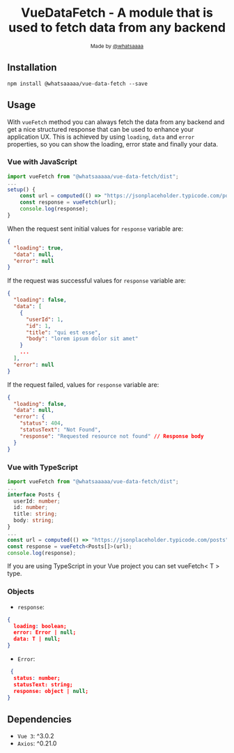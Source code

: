 <h1 align="center">VueDataFetch - A module that is used to fetch data from any backend</h1>

<p align="center">
  <sub>Made by <a href="https://github.com/whatsaaaa">@whatsaaaa</a>
</p>

## Installation

```ssh
npm install @whatsaaaaa/vue-data-fetch --save
```

## Usage

With `vueFetch` method you can always fetch the data from any backend and get a nice structured response that can be used to enhance your application UX. This is achieved by using `loading`, `data` and `error` properties, so you can show the loading, error state and finally your data.

### Vue with JavaScript

```javascript
import vueFetch from "@whatsaaaaa/vue-data-fetch/dist";
...
setup() {
    const url = computed(() => "https://jsonplaceholder.typicode.com/posts");
    const response = vueFetch(url);
    console.log(response);
}
```

When the request sent initial values for `response` variable are:

```json
{
  "loading": true,
  "data": null,
  "error": null
}
```

If the request was successful values for `response` variable are:

```json
{
  "loading": false,
  "data": [
    {
      "userId": 1,
      "id": 1,
      "title": "qui est esse",
      "body": "lorem ipsum dolor sit amet"
    }
    ...
  ],
  "error": null
}
```

If the request failed, values for `response` variable are:

```json
{
  "loading": false,
  "data": null,
  "error": {
    "status": 404,
    "statusText": "Not Found",
    "response": "Requested resource not found" // Response body
  }
}
```

### Vue with TypeScript

```typescript
import vueFetch from "@whatsaaaaa/vue-data-fetch/dist";
...
interface Posts {
  userId: number;
  id: number;
  title: string;
  body: string;
}
...
const url = computed(() => "https://jsonplaceholder.typicode.com/posts");
const response = vueFetch<Posts[]>(url);
console.log(response);
```

If you are using TypeScript in your Vue project you can set vueFetch< T > type.

### Objects

- `response`:

```json
{
  loading: boolean;
  error: Error | null;
  data: T | null;
}
```

- `Error`:

```json
 {
  status: number;
  statusText: string;
  response: object | null;
}
```

## Dependencies

- `Vue 3`: ^3.0.2
- `Axios`: ^0.21.0
